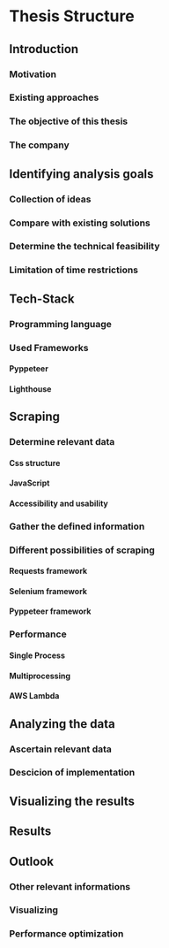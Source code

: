 # Thesis Structure


## Introduction

### Motivation

### Existing approaches

### The objective of this thesis

### The company


## Identifying analysis goals

### Collection of ideas

### Compare with existing solutions

### Determine the technical feasibility

### Limitation of time restrictions


## Tech-Stack

### Programming language

### Used Frameworks

#### Pyppeteer

#### Lighthouse


## Scraping

### Determine relevant data

#### Css structure

#### JavaScript

#### Accessibility and usability

### Gather the defined information

### Different possibilities of scraping

#### Requests framework

#### Selenium framework

#### Pyppeteer framework

### Performance

#### Single Process

#### Multiprocessing

#### AWS Lambda


## Analyzing the data

### Ascertain relevant data

### Descicion of implementation


## Visualizing the results


## Results


## Outlook

### Other relevant informations

### Visualizing

### Performance optimization
